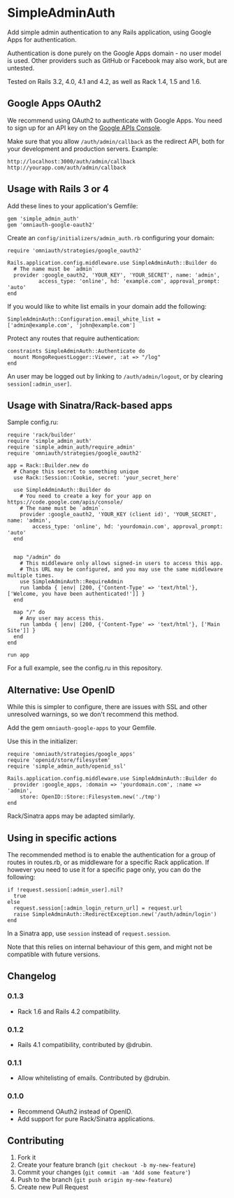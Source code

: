 # SimpleAdminAuth

Add simple admin authentication to any Rails application, using Google Apps for authentication.

Authentication is done purely on the Google Apps domain - no user model is used. Other providers such as GitHub or
Facebook may also work, but are untested.

Tested on Rails 3.2, 4.0, 4.1 and 4.2, as well as Rack 1.4, 1.5 and 1.6.

## Google Apps OAuth2

We recommend using OAuth2 to authenticate with Google Apps. You need to sign up for an API key on the
[Google APIs Console](https://code.google.com/apis/console/).

Make sure that you allow `/auth/admin/callback` as the redirect API, both for your development and production servers.
Example:

    http://localhost:3000/auth/admin/callback
    http://yourapp.com/auth/admin/callback


## Usage with Rails 3 or 4

Add these lines to your application's Gemfile:

    gem 'simple_admin_auth'
    gem 'omniauth-google-oauth2'

Create an `config/initializers/admin_auth.rb` configuring your domain:

    require 'omniauth/strategies/google_oauth2'

    Rails.application.config.middleware.use SimpleAdminAuth::Builder do
      # The name must be `admin`
      provider :google_oauth2, 'YOUR_KEY', 'YOUR_SECRET', name: 'admin',
              access_type: 'online', hd: 'example.com', approval_prompt: 'auto'
    end

If you would like to white list emails in your domain add the following:

    SimpleAdminAuth::Configuration.email_white_list = ['admin@example.com', 'john@example.com']

Protect any routes that require authentication:

    constraints SimpleAdminAuth::Authenticate do
      mount MongoRequestLogger::Viewer, :at => "/log"
    end

An user may be logged out by linking to `/auth/admin/logout`, or by clearing `session[:admin_user]`.

## Usage with Sinatra/Rack-based apps

Sample config.ru:

    require 'rack/builder'
    require 'simple_admin_auth'
    require 'simple_admin_auth/require_admin'
    require 'omniauth/strategies/google_oauth2'

    app = Rack::Builder.new do
      # Change this secret to something unique
      use Rack::Session::Cookie, secret: 'your_secret_here'

      use SimpleAdminAuth::Builder do
        # You need to create a key for your app on https://code.google.com/apis/console/
        # The name must be `admin`.
        provider :google_oauth2, 'YOUR_KEY (client id)', 'YOUR_SECRET', name: 'admin',
            access_type: 'online', hd: 'yourdomain.com', approval_prompt: 'auto'
      end


      map "/admin" do
        # This middleware only allows signed-in users to access this app.
        # This URL may be configured, and you may use the same middleware multiple times.
        use SimpleAdminAuth::RequireAdmin
        run lambda { |env| [200, {'Content-Type' => 'text/html'}, ['Welcome, you have been authenticated!']] }
      end

      map "/" do
        # Any user may access this.
        run lambda { |env| [200, {'Content-Type' => 'text/html'}, ['Main Site']] }
      end
    end

    run app

For a full example, see the config.ru in this repository.

## Alternative: Use OpenID

While this is simpler to configure, there are issues with SSL and other unresolved warnings, so we don't recommend this
 method.

Add the gem `omniauth-google-apps` to your Gemfile.

Use this in the initializer:

    require 'omniauth/strategies/google_apps'
    require 'openid/store/filesystem'
    require 'simple_admin_auth/openid_ssl'

    Rails.application.config.middleware.use SimpleAdminAuth::Builder do
      provider :google_apps, :domain => 'yourdomain.com', :name => 'admin',
        store: OpenID::Store::Filesystem.new('./tmp')
    end

Rack/Sinatra apps may be adapted similarly.

## Using in specific actions

The recommended method is to enable the authentication for a group of routes in routes.rb, or as middleware for a
specific Rack application. If however you need to use it for a specific page only, you can do the following:


    if !request.session[:admin_user].nil?
      true
    else
      request.session[:admin_login_return_url] = request.url
      raise SimpleAdminAuth::RedirectException.new('/auth/admin/login')
    end

In a Sinatra app, use `session` instead of `request.session`.

Note that this relies on internal behaviour of this gem, and might not be compatible with future versions.

## Changelog

### 0.1.3

* Rack 1.6 and Rails 4.2 compatibility.

### 0.1.2

* Rails 4.1 compatibility, contributed by @drubin.

### 0.1.1

* Allow whitelisting of emails. Contributed by @drubin.

### 0.1.0

* Recommend OAuth2 instead of OpenID.
* Add support for pure Rack/Sinatra applications.


## Contributing

1. Fork it
2. Create your feature branch (`git checkout -b my-new-feature`)
3. Commit your changes (`git commit -am 'Add some feature'`)
4. Push to the branch (`git push origin my-new-feature`)
5. Create new Pull Request
